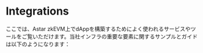 # Integrations

ここでは、Astar zkEVM上でdAppを構築するためによく使われるサービスやツールをご覧いただけます。当社インフラの重要な要素に関するサンプルとガイドは以下のようになります：

<br/>
